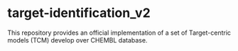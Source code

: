 # target-identification_v2
This repository provides an official implementation of a set of Target-centric models (TCM) develop over CHEMBL database.
